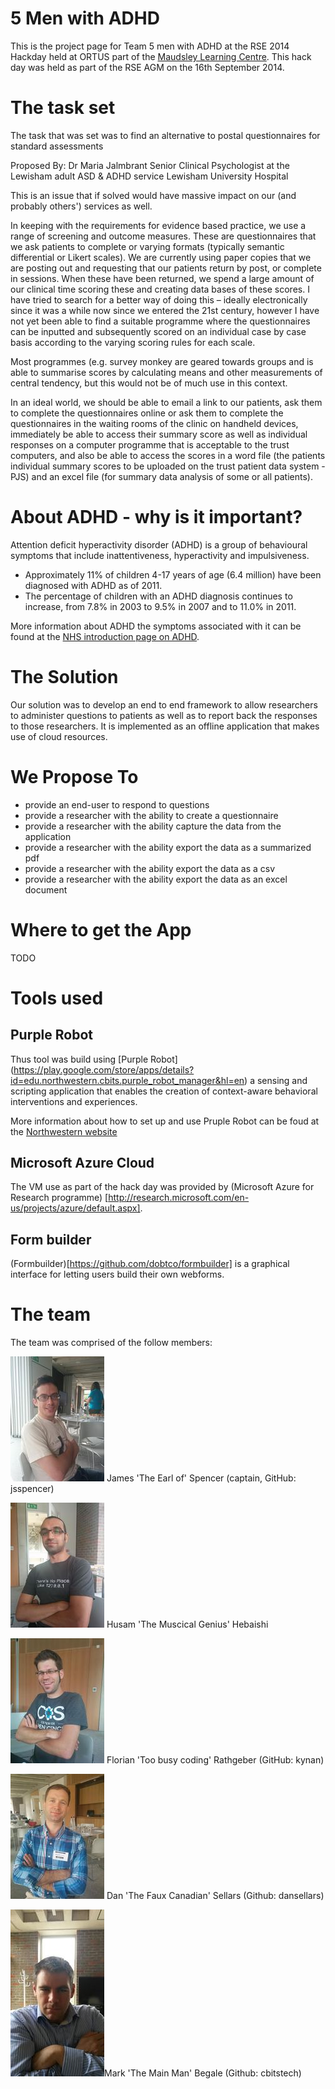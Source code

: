 5 Men with ADHD
===========

This is the project page for Team 5 men with ADHD at the RSE 2014 Hackday held at ORTUS part of the [Maudsley Learning Centre](http://www.maudsleylearning.com/the-ortus/). This hack day was held as part of the RSE AGM on the 16th September 2014.

# The task set
The task that was set was to find an alternative to postal questionnaires for standard assessments

Proposed By: 
Dr Maria Jalmbrant
Senior Clinical Psychologist at the Lewisham adult ASD & ADHD service
Lewisham University Hospital

This is an issue that if solved would have massive impact on our (and probably others') services as well.

In keeping with the requirements for evidence based practice, we use a range of screening and outcome measures. These are questionnaires that we ask patients to complete or varying formats (typically semantic differential or Likert scales). We are currently using paper copies that we are posting out and requesting that our patients return by post, or complete in sessions. When these have been returned, we spend a large amount of our clinical time scoring these and creating data bases of these scores. 
I have tried to search for a better way of doing this – ideally electronically since it was a while now since we entered the 21st century, however I have not yet been able to find a suitable programme where the questionnaires can be inputted and subsequently scored on an individual case by case basis according to the varying scoring rules for each scale. 

Most programmes (e.g. survey monkey are geared towards groups and is able to summarise scores by calculating means and other measurements of central tendency, but this would not be of much use in this context. 

In an ideal world, we should be able to email a link to our patients, ask them to complete the questionnaires online or ask them to complete the questionnaires in the waiting rooms of the clinic on handheld devices, immediately be able to access their summary score as well as individual responses on a computer programme that is acceptable to the trust computers, and also be able to access the scores in a word file (the patients individual summary scores to be uploaded on the trust patient data system - PJS) and an excel file (for summary data analysis of some or all patients).


# About ADHD - why is it important?

Attention deficit hyperactivity disorder (ADHD) is a group of behavioural symptoms that include inattentiveness, hyperactivity and impulsiveness.

- Approximately 11% of children 4-17 years of age (6.4 million) have been diagnosed with ADHD as of 2011.
- The percentage of children with an ADHD diagnosis continues to increase, from 7.8% in 2003 to 9.5% in 2007 and to 11.0% in 2011.

More information about ADHD the symptoms associated with it can be found at the [NHS introduction page on ADHD](http://www.nhs.uk/conditions/Attention-deficit-hyperactivity-disorder/Pages/Introduction.aspx).

# The Solution
Our solution was to develop an end to end framework to allow researchers to administer questions to patients as well as to report back the responses to those researchers. It is implemented as an offline application that makes use of cloud resources.

# We Propose To
- provide an end-user to respond to questions
- provide a researcher with the ability to create a questionnaire
- provide a researcher with the ability capture the data from the application
- provide a researcher with the ability export the data as a summarized pdf
- provide a researcher with the ability export the data as a csv
- provide a researcher with the ability export the data as an excel document

# Where to get the App

TODO

# Tools used
## Purple Robot
Thus tool was build using [Purple Robot] (https://play.google.com/store/apps/details?id=edu.northwestern.cbits.purple_robot_manager&hl=en) a sensing and scripting application that enables the creation of context-aware behavioral interventions and experiences.

More information about how to set up and use Pruple Robot can be foud at the [Northwestern website](http://tech.cbits.northwestern.edu/purplerobot/)

## Microsoft Azure Cloud
The VM use as part of the hack day was provided by (Microsoft Azure for Research programme) [http://research.microsoft.com/en-us/projects/azure/default.aspx].

## Form builder

(Formbuilder)[https://github.com/dobtco/formbuilder] is a graphical interface for letting users build their own webforms.

# The team
The team was comprised of the follow members:

![](https://raw.githubusercontent.com/dansellars/adhd_web/master/pics/James-sm.jpg) James 'The Earl of' Spencer (captain, GitHub: jsspencer)

![](https://raw.githubusercontent.com/dansellars/adhd_web/master/pics/Husam-sm.jpg) Husam 'The Muscical Genius' Hebaishi

![](https://raw.githubusercontent.com/dansellars/adhd_web/master/pics/Florian-sm.jpg) Florian 'Too busy coding' Rathgeber (GitHub: kynan)

![](https://raw.githubusercontent.com/dansellars/adhd_web/master/pics/Dan-sm.jpg) Dan 'The Faux Canadian' Sellars (Github: dansellars)

![](https://raw.githubusercontent.com/dansellars/adhd_web/master/pics/Mark-sm.jpg)Mark 'The Main Man' Begale (Github: cbitstech)
